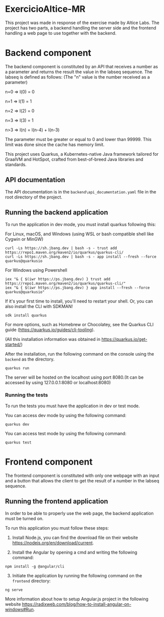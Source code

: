 # ExercicioAltice-MR

This project was made in response of the exercise made by Altice Labs. The project has two parts, a backend handling the
 server side and the frontend handling a web page to use together with the backend.

# Backend component

The backend component is constituted by an API that receives a number as a parameter and returns
the result the value in the labseq sequence. The labseq is defined as follows:
(The "n" value is the number received as a parameter)

n=0 => l(0) = 0

n=1 => l(1) = 1

n=2 => l(2) = 0

n=3 => l(3) = 1

n>3 => l(n) = l(n-4) + l(n-3)

The parameter must be greater or equal to 0 and lower than 99999. This limit was done since the cache has memory limit.

This project uses Quarkus, a Kubernetes-native Java framework tailored for GraalVM and HotSpot, crafted from best-of-breed 
Java libraries and standards.

## API documentation

The API documentation is in the `backend\api_documentation.yaml` file in the root directory of the project.

## Running the backend application

To run the application in dev mode, you must install quarkus following this:

For Linux, macOS, and Windows (using WSL or bash compatible shell like Cygwin or MinGW)
```shell script
curl -Ls https://sh.jbang.dev | bash -s - trust add https://repo1.maven.org/maven2/io/quarkus/quarkus-cli/
curl -Ls https://sh.jbang.dev | bash -s - app install --fresh --force quarkus@quarkusio
````
For Windows using Powershell
```shell script
iex "& { $(iwr https://ps.jbang.dev) } trust add https://repo1.maven.org/maven2/io/quarkus/quarkus-cli/"
iex "& { $(iwr https://ps.jbang.dev) } app install --fresh --force quarkus@quarkusio"
````
If it's your first time to install, you'll need to restart your shell.
Or, you can also install the CLI with SDKMAN!
```shell script
sdk install quarkus
````
For more options, such as Homebrew or Chocolatey, see the Quarkus CLI guide (https://quarkus.io/guides/cli-tooling).

(All this installation information was obtained in https://quarkus.io/get-started/)

After the installation, run the following command on the console using the `backend` as the directory. 
```shell script
quarkus run
````

The server will be hosted on the localhost using port 8080.(It can be accessed by using 127.0.0.1:8080 or localhost:8080)

### Running the tests

To run the tests you must have the application in dev or test mode.

You can access dev mode by using the following command:
```shell script
quarkus dev
```

You can access test mode by using the following command:
```shell script
quarkus test
```

# Frontend component

The frontend component is constituted with only one webpage with an input and a button that allows the client to get
the result of a number in the labseq sequence.

## Running the frontend application

In order to be able to properly use the web page, the backend application must be turned on.

To run this application you must follow these steps:

1) Install Node.js, you can find the download file on their website https://nodejs.org/en/download/current.

2) Install the Angular by opening a cmd and writing the following command:
```shell script
npm install -g @angular/cli
```
3) Initiate the application by running the following command on the `frontend` directory:
```shell script
ng serve  
```

More information about how to setup Angular.js project in the following website https://radixweb.com/blog/how-to-install-angular-on-windows#Run.

